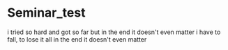 # Seminar_test

i tried so hard and got so far
but in the end it doesn't even matter
i have to fall, to lose it all
in the end it doesn't even matter
